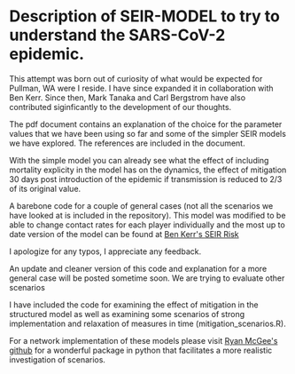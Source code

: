 # Description of SEIR-MODEL to try to understand the SARS-CoV-2 epidemic.

This attempt was born out of curiosity of what would be expected for Pullman, WA were I reside. I have since expanded it in collaboration with Ben Kerr. Since then, Mark Tanaka and Carl Bergstrom have also contributed siginficantly to the development of our thoughts.

The pdf document contains an explanation of the choice for the parameter values that we have been using so far and some of the simpler SEIR models we have explored. The references are included in the document.

With the simple model you can already see what the effect of including mortality explicity in the model has on the dynamics, the effect of mitigation 30 days post introduction of the epidemic if transmission is reduced to 2/3 of its original value.

A barebone code for a couple of general cases (not all the scenarios we have looked at is included in the repository). This model was modified to be able to change contact rates for each player individually and the most up to date version of the model can be found at [Ben Kerr's SEIR Risk](https://github.com/evokerr/SEIR_Risk_Model/)

I apologize for any typos, I appreciate any feedback.

An update and cleaner version of this code and explanation for a more general case will be posted sometime soon. We are trying to evaluate other scenarios

I have included the code for examining the effect of mitigation in the structured model as well as examining some scenarios of strong implementation and relaxation of measures in time (mitigation_scenarios.R).

For a network implementation of these models please visit [Ryan McGee's github](https://github.com/ryansmcgee/seirsplus) for a wonderful package in python that facilitates a more realistic investigation of scenarios.
